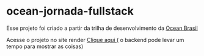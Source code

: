 # ocean-jornada-fullstack
 
Esse projeto foi criado a partir da trilha de desenvolvimento da <a href="https://oceanbrasil.com">Ocean Brasil</a>

Acesse o projeto no site render <a href="https://ocena-jornada-fullstack-frontend.onrender.com"> Clique aqui </a> ( o backend pode levar um tempo para mostrar as coisas)

